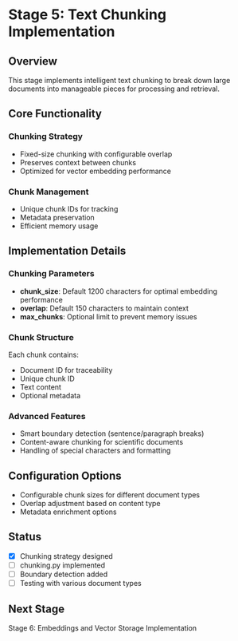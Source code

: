 # Stage 5: Text Chunking Implementation

## Overview
This stage implements intelligent text chunking to break down large documents into manageable pieces for processing and retrieval.

## Core Functionality

### Chunking Strategy
- Fixed-size chunking with configurable overlap
- Preserves context between chunks
- Optimized for vector embedding performance

### Chunk Management
- Unique chunk IDs for tracking
- Metadata preservation
- Efficient memory usage

## Implementation Details

### Chunking Parameters
- **chunk_size**: Default 1200 characters for optimal embedding performance
- **overlap**: Default 150 characters to maintain context
- **max_chunks**: Optional limit to prevent memory issues

### Chunk Structure
Each chunk contains:
- Document ID for traceability
- Unique chunk ID
- Text content
- Optional metadata

### Advanced Features
- Smart boundary detection (sentence/paragraph breaks)
- Content-aware chunking for scientific documents
- Handling of special characters and formatting

## Configuration Options
- Configurable chunk sizes for different document types
- Overlap adjustment based on content type
- Metadata enrichment options

## Status
- [x] Chunking strategy designed
- [ ] chunking.py implemented
- [ ] Boundary detection added
- [ ] Testing with various document types

## Next Stage
Stage 6: Embeddings and Vector Storage Implementation